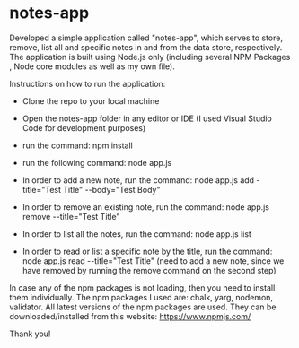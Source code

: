 # notes-app
Developed a simple application called "notes-app", which serves to store, remove, list all and specific notes in and from the data store, respectively. The application is built using Node.js only (including several NPM Packages , Node core modules as well as my own file).

Instructions on how to run the application:

- Clone the repo to your local machine
- Open the notes-app folder in any editor or IDE (I used Visual Studio Code for development purposes)

- run the command: npm install

- run the following command: node app.js
- In order to add a new note, run the command: node app.js add -title="Test Title" --body="Test Body"
- In order to remove an existing note, run the command: node app.js remove --title="Test Title"
- In order to list all the notes, run the command: node app.js list
- In order to read or list a specific note by the title, run the command: node app.js read --title="Test Title" (need to add a new note, since we have removed by running the remove command on the second step)


In case any of the npm packages is not loading, then you need to install them individually. The npm packages I used are: chalk, yarg, nodemon, validator.
All latest versions of the npm packages are used. They can be downloaded/installed from this website: https://www.npmjs.com/

Thank you!

